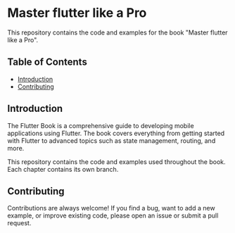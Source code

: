 
# Master flutter like a Pro

This repository contains the code and examples for the book "Master flutter like a Pro".

## Table of Contents

-   [Introduction](#Introduction)
-   [Contributing](#Contributing)

## Introduction

The Flutter Book is a comprehensive guide to developing mobile applications using Flutter. The book covers everything from getting started with Flutter to advanced topics such as state management, routing, and more.

This repository contains the code and examples used throughout the book. Each chapter contains its own branch.

## Contributing

Contributions are always welcome! If you find a bug, want to add a new example, or improve existing code, please open an issue or submit a pull request.
